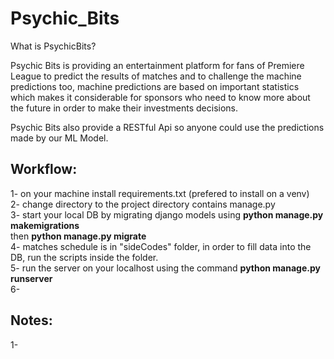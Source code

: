 # Psychic_Bits
What is PsychicBits?
 
Psychic Bits is providing an entertainment platform for fans of Premiere League to predict the results of matches and to challenge the machine predictions too, machine predictions are based on important statistics which makes it considerable for sponsors who need to know more about the future in order to make their investments decisions. 

Psychic Bits also provide a RESTful Api so anyone could use the predictions made by our ML Model.

Workflow:
---
1- on your machine install requirements.txt (prefered to install on a venv)  
2- change directory to the project directory contains manage.py  
3- start your local DB by migrating django models using **python manage.py makemigrations**  
   then **python manage.py migrate**  
4- matches schedule is in "sideCodes" folder, in order to fill data into the DB, run the scripts inside the folder.  
5- run the server on your localhost using the command **python manage.py runserver**  
6-


Notes:
---
1- 
